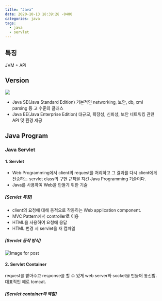```yaml
---
title: "Java"
date: 2020-10-13 18:39:28 -0400
categories: java
tags:
  - java
  - servlet
---
```



## 특징
JVM + API

## Version
![](http://2.bp.blogspot.com/-eHwxMtc98Ik/Ufsv7avI0aI/AAAAAAAAADY/oPc6LMYHePU/s1600/0801_java1.JPG)
- Java SE(Java Standard Edition)
기본적인 networking, 보안, db, xml parsing 등 고 수준의 클래스
- Java EE(Java Enterprise Edition)
대규모, 확장성, 신뢰성, 보안 네트워킹 관련 API 및 환경 제공

## Java Program
### Java Servlet
#### 1. Servlet
- Web Programming에서 client의 request를 처리하고 그 결과를 다시 client에게 전송하는 servlet class의 구현 규칙을 지킨 Java Programming 기술이다.
- Java를 사용하여 Web을 만들기 위한 기술

##### [Servlet 특징]
- client의 요청에 대해 동적으로 작동하는 
Web application component.
- MVC Pattern에서 controller로 이용
- HTML을 사용하여 요청에 응답
- HTML 변경 시 servlet을 재 컴파일
##### [Servlet 동작 방식]
![Image for post](https://miro.medium.com/max/1253/1*depxgx6grHz56KJSyTkfxw.png)

#### 2. Servlet Container
request를 받아주고 response를 할 수 있게 web server와 socket을 만들어 통신함. 대표적인 예로 tomcat.
##### [Servlet container의 역할]

